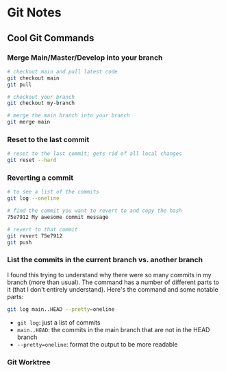 
# Git Notes

## Cool Git Commands

### Merge Main/Master/Develop into your branch

```sh
# checkout main and pull latest code
git checkout main
git pull

# checkout your branch
git checkout my-branch

# merge the main branch into your branch
git merge main
```

### Reset to the last commit
```sh
# reset to the last commit; gets rid of all local changes
git reset --hard
```

### Reverting a commit

```sh
# to see a list of the commits
git log --oneline

# find the commit you want to revert to and copy the hash
75e7912 My awesome commit message

# revert to that commit
git revert 75e7912
git push
```
### List the commits in the current branch vs. another branch

I found this trying to understand why there were so many commits in my branch (more than usual).
The command has a number of different parts to it (that I don't entirely understand). Here's the command and some notable parts:

```sh
git log main..HEAD --pretty=oneline
```

- `git log`: just a list of commits
- `main..HEAD`: the commits in the main branch that are not in the HEAD branch
- `--pretty=oneline`: format the output to be more readable

### Git Worktree

